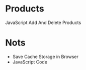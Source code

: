 # Products
JavaScript Add And Delete Products

# Nots
- Save Cache Storage in Browser
- JavaScript Code
